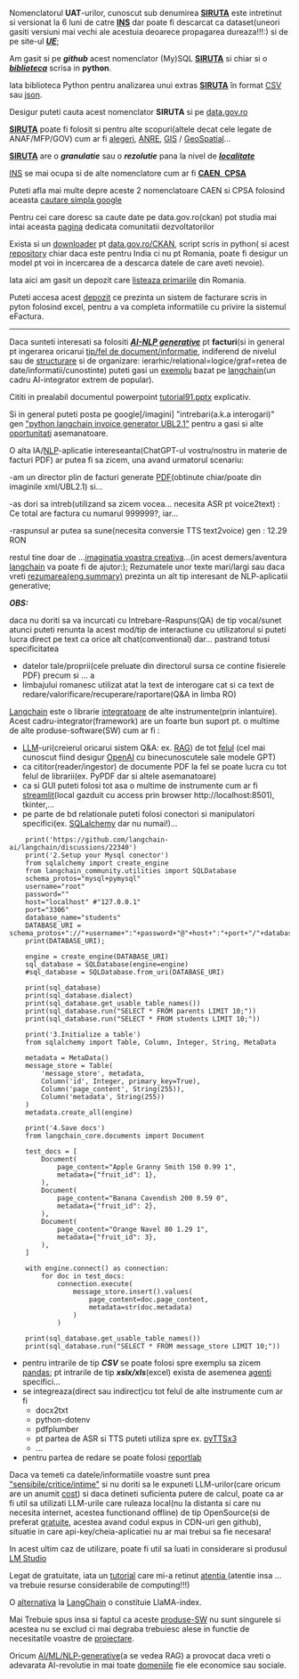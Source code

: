 Nomenclatorul **UAT**-urilor, cunoscut sub denumirea [**SIRUTA**](https://siruta.nxm.ro/) este intretinut si versionat la 6 luni de catre [**INS**](https://www.cpsa.nxm.ro/) dar poate fi descarcat ca dataset(uneori gasiti versiuni mai vechi ale acestuia deoarece propagarea dureaza!!!:) si de pe site-ul [***UE***](https://data.europa.eu/data/datasets/9f38f6fe-66a0-4e93-ae24-4272b91c9849?locale=ro); 

Am gasit si pe ***github*** acest nomenclator (My)SQL [**SIRUTA**](https://github.com/bandizsolt/romanian-counties-and-locations) si chiar si o [***biblioteca***](https://github.com/strainu/SIRUTA) scrisa in **python**.

Iata biblioteca Python pentru analizarea unui extras [**SIRUTA**](https://github.com/strainu/SIRUTA) în format [CSV](https://github.com/mgax/workshop-odss-vis/blob/master/rawdata/siruta-judete.csv) sau [json](https://github.com/mgax/harta-cim/blob/gh-pages/siruta.json).

Desigur puteti cauta acest nomenclator **SIRUTA** si pe [data.gov.ro](https://data.gov.ro/dataset?res_format=csv)

[**SIRUTA**](https://github.com/GeorgianStan/romania-uat-api?tab=readme-ov-file) poate fi folosit si pentru alte scopuri(altele decat cele legate de ANAF/MFP/GOV) cum ar fi [alegeri](https://github.com/alexaac/presidentials2019Data), [ANRE](https://github.com/posfgit/standard), [GIS](https://github.com/akaleeroy/romania-uat) / [GeoSpatial](https://github.com/geospatialorg/scripturi-actualizare-vectori/tree/master)...

[**SIRUTA**](https://ro.wikipedia.org/wiki/SIRUTA) are o ***granulatie*** sau o ***rezolutie*** pana la nivel de [***localitate***](https://github.com/andreifurrnica/localitati-romania)

[INS](https://bucuresti.insse.ro/produse-si-servicii/nomenclatoare-statistice/) se mai ocupa si de alte nomenclatore cum ar fi 
[**CAEN**, **CPSA**](https://www.anaf.ro/anaf/internet/ANAF/asistenta_contribuabili/declararea_obligatiilor_fiscale/coduri_caen)

Puteti afla mai multe depre aceste 2 nomenclatoare CAEN si CPSA folosind aceasta [cautare simpla google](https://www.google.com/search?q=caen+cpsa&rlz=1C1JJTC_enRO1087RO1087&oq=CAEN&gs_lcrp=EgZjaHJvbWUqCAgAEEUYJxg7MggIABBFGCcYOzIGCAEQRRg5Mg8IAhAuGEMYsQMYgAQYigUyBwgDEAAYgAQyBwgEEAAYgAQyBwgFEAAYgAQyBwgGEAAYgAQyBwgHEAAYgAQyBwgIEAAYgAQyBwgJEAAYgATSAQkzMTkxajBqMTWoAgiwAgE&sourceid=chrome&ie=UTF-8#ip=1)

Pentru cei care doresc sa caute date pe data.gov.ro(ckan) pot studia mai intai aceasta [pagina](https://data.gov.ro/pages/developers) dedicata comunitatii dezvoltatorilor

Exista si un [downloader](https://github.com/deathy/data-gov-ro-data-download) pt [data.gov.ro/CKAN](https://data.gov.ro/en/dataset?q=&tags=lista&res_format=xlsx&sort=metadata_modified+desc), script scris in python( si acest [repository](https://github.com/sanand0/data.gov.in) chiar daca este pentru India ci nu pt Romania, poate fi desigur un model pt voi in incercarea de a descarca datele de care aveti nevoie).

Iata aici am gasit un depozit care [listeaza primariile](https://github.com/vimishor/dataset-primarii) din Romania.

Puteti accesa acest [depozit](https://github.com/petre-renware/api_to_roefact) ce prezinta un sistem de facturare scris in pyton folosind excel,
pentru a va completa informatiile cu privire la sistemul eFactura.

<hr/>

Daca sunteti interesati sa folositi [***AI-NLP generative***](https://community.sap.com/t5/technology-blogs-by-members/harnessing-langchain-for-rag-enhanced-private-gpt-development-on-sap-btp/ba-p/13576303) pt **facturi**(si in general pt ingerarea oricarui [tip/fel de document/informatie](https://community.sap.com/t5/technology-blogs-by-members/creating-an-advanced-private-gpt-leveraging-rag-concepts-and-langchain-for/ba-p/13576515), indiferend de nivelul sau de [structurare](https://unstructured.io/) si de organizare: ierarhic/relational=logice/graf=retea de date/informatii/cunostinte)  puteti gasi un [exemplu](https://github.com/ronidas39/LLMtutorial/tree/main/tutorial91) bazat pe [langchain](https://www.langchain.com/)(un cadru AI-integrator extrem de popular).

Cititi in prealabil documentul powerpoint [tutorial91.pptx](https://github.com/ronidas39/LLMtutorial/blob/main/tutorial91/tutorial91.pptx) explicativ.

Si in general puteti posta pe google[/imagini] "intrebari(a.k.a interogari)" gen ["python langchain invoice generator UBL2.1"](https://www.google.com/search?q=python+langchain+invoice+generator+UBL2.1&sca_esv=2a19a3414e05e997&rlz=1C1JJTC_enRO1087RO1087&udm=2&biw=1536&bih=762&sxsrf=ADLYWIJX2J6d2m2qJ7RgnKQp92zQTSSk7w%3A1721659370891&ei=6m-eZuWCNv-L7NYPj9SamAk&ved=0ahUKEwjln-f58LqHAxX_BdsEHQ-qBpMQ4dUDCBA&uact=5&oq=python+langchain+invoice+generator+UBL2.1&gs_lp=Egxnd3Mtd2l6LXNlcnAiKXB5dGhvbiBsYW5nY2hhaW4gaW52b2ljZSBnZW5lcmF0b3IgVUJMMi4xSL0eUKcHWPUbcAF4AJABAJgBdqABygKqAQMwLjO4AQPIAQD4AQGYAgCgAgCYAwDiAwUSATEgQIgGAZIHAKAHhwE&sclient=gws-wiz-serp)
pentru a gasi si alte [oportunitati](https://medium.com/@muskankhandelwal369/querying-the-accounting-standards-using-langchain-78b9942302c7) asemanatoare.

O alta IA/[NLP](https://github.com/bhavyabhagerathi/Invoice-Data-Extraction-Bot-using-LLAMA-2-and-Streamlit)-aplicatie intereseanta(ChatGPT-ul vostru/nostru in materie de facturi PDF) ar putea fi  sa zicem, una avand urmatorul scenariu:

-am un director plin de facturi generate [PDF](https://ijrpr.com/uploads/V5ISSUE4/IJRPR25137.pdf)(obtinute chiar/poate din imaginile xml/UBL2.1)  si...

-as dori sa intreb(utilizand sa zicem vocea... necesita ASR pt voice2text) :  Ce total are factura cu numarul 999999?, iar...

-raspunsul ar putea sa sune(necesita conversie TTS text2voice) gen : 12.29 RON

restul tine doar de ...[imaginatia voastra creativa](https://www.analyticsvidhya.com/blog/2023/10/building-invoice-extraction-bot-using-langchain-and-llm/)...(in acest demers/aventura [langchain](https://www.youtube.com/watch?v=hFqIa-mX4GM&ab_channel=SharathRaju) va poate fi de ajutor:); Rezumatele unor texte mari/largi sau daca vreti [rezumarea(eng.summary)](https://thenewstack.io/how-to-summarize-large-documents-with-langchain-and-openai/) prezinta un alt tip interesant de NLP-aplicatii generative;

***OBS:*** 

daca nu doriti sa va incurcati cu Intrebare-Raspuns(QA) de tip vocal/sunet atunci puteti renunta la acest mod/tip de interactiune cu utilizatorul si puteti lucra direct pe text ca orice alt chat(conventional) dar...
pastrand totusi  specificitatea 
 - datelor tale/proprii(cele preluate din directorul sursa ce contine fisierele PDF)  precum si ... a
 - limbajului romanesc utilizat atat la text de interogare cat si ca text de redare/valorificare/recuperare/raportare(Q&A in limba RO)

[Langchain](https://python.langchain.com/v0.2/docs/concepts/) este o librarie [integratoare](https://nanonets.com/blog/langchain/) de alte instrumente(prin inlantuire).
Acest cadru-integrator(framework) are un foarte bun suport pt. o multime de alte produse-software(SW) cum ar fi : 
- [LLM](https://mindsdb.com/blog/navigating-the-llm-landscape-a-comparative-analysis-of-leading-large-language-models)-uri(creierul oricarui sistem Q&A: ex. [RAG](https://python.langchain.com/v0.2/assets/images/rag_landscape-627f1d0fd46b92bc2db0af8f99ec3724.png)) de tot [felul](https://gathnex.medium.com/breaking-chains-coheres-free-llm-api-s-shakes-openai-s-foundation-b91f6156c89d) (cel mai cunoscut fiind desigur [OpenAI](https://github.com/tiksharsh/langchain-llama2-openAI-project/tree/main) cu binecunoscutele sale modele GPT)
- ca cititor(reader/ingestor) de documente PDF la fel se poate lucra cu tot felul de librarii(ex. PyPDF dar si altele asemanatoare)
- ca si GUI puteti folosi tot asa o multime de instrumente cum ar fi [streamlit](https://docs.streamlit.io/)(local gazduit cu access prin browser http://localhost:8501), tkinter,...
- pe parte de bd relationale puteti folosi conectori si manipulatori specifici(ex. [SQLalchemy](https://github.com/langchain-ai/langchain/discussions/22340) dar nu numai!)...

```
    print('https://github.com/langchain-ai/langchain/discussions/22340')
    print('2.Setup your Mysql conector')
    from sqlalchemy import create_engine
    from langchain_community.utilities import SQLDatabase
    schema_protos="mysql+pymysql"
    username="root"
    password=""
    host="localhost" #"127.0.0.1"
    port="3306"
    database_name="students"
    DATABASE_URI = schema_protos+"://"+username+":"+password+"@"+host+":"+port+"/"+database_name
    print(DATABASE_URI);
    
    engine = create_engine(DATABASE_URI)
    sql_database = SQLDatabase(engine=engine)
    #sql_database = SQLDatabase.from_uri(DATABASE_URI)
    
    print(sql_database)
    print(sql_database.dialect)
    print(sql_database.get_usable_table_names())
    print(sql_database.run("SELECT * FROM parents LIMIT 10;"))
    print(sql_database.run("SELECT * FROM students LIMIT 10;"))
    
    print('3.Initialize a table')
    from sqlalchemy import Table, Column, Integer, String, MetaData
    
    metadata = MetaData()
    message_store = Table(
        'message_store', metadata,
        Column('id', Integer, primary_key=True),
        Column('page_content', String(255)),
        Column('metadata', String(255))
    )
    metadata.create_all(engine)
    
    print('4.Save docs')
    from langchain_core.documents import Document
    
    test_docs = [
        Document(
            page_content="Apple Granny Smith 150 0.99 1",
            metadata={"fruit_id": 1},
        ),
        Document(
            page_content="Banana Cavendish 200 0.59 0",
            metadata={"fruit_id": 2},
        ),
        Document(
            page_content="Orange Navel 80 1.29 1",
            metadata={"fruit_id": 3},
        ),
    ]
    
    with engine.connect() as connection:
        for doc in test_docs:
            connection.execute(
                message_store.insert().values(
                    page_content=doc.page_content,
                    metadata=str(doc.metadata)
                )
            )
    
    print(sql_database.get_usable_table_names())
    print(sql_database.run("SELECT * FROM message_store LIMIT 10;"))
```

- pentru intrarile de tip ***CSV*** se poate folosi spre exemplu sa zicem [pandas](https://www.analyticsvidhya.com/blog/2023/10/building-invoice-extraction-bot-using-langchain-and-llm/);
  pt intrarile de tip ***xslx/xls***(excel) exista de asemenea [agenti](https://github.com/langchain-ai/langchain/discussions/9847) specifici...
- se integreaza(direct sau indirect)cu tot felul de alte instrumente cum ar fi
  - docx2txt
  - python-dotenv
  - pdfplumber
  - pt partea de ASR si TTS puteti utiliza spre ex. [pyTTSx3](https://medium.com/@meirgotroot/building-an-advanced-voice-assistant-with-langchain-421bcead2cbb)
  -  ...
- pentru partea de redare se poate folosi [reportlab](https://pythongeeks.org/invoice-generator-with-python/)

Daca va temeti ca datele/informatiile voastre sunt prea ["sensibile/critice/intime"](https://www.reddit.com/r/LangChain/comments/1ayipqy/without_open_ai_or_gemini_api_key/) si nu doriti sa le expuneti LLM-urilor(care oricum are un anumit [cost](https://cursdeguvernare.ro/dictionar-economic/cost)) si daca detineti suficienta putere de calcul, poate ca ar fi util sa utilizati LLM-urile care ruleaza local(nu la distanta si care nu necesita internet, acestea functionand offline) de tip OpenSource(si de preferat [gratuite](https://www.kdnuggets.com/2023/05/8-free-ai-llms-playgrounds.html), acestea avand codul expus in CDN-uri gen github), situatie in care api-key/cheia-aplicatiei nu ar mai trebui sa fie necesara!

In acest ultim caz de utilizare, poate fi util sa luati in considerare si produsul [LM Studio](https://lmstudio.ai/)

Legat de gratuitate,  iata un [tutorial](https://www.youtube.com/watch?v=g0eaSMgvDnc&ab_channel=CodePort) care mi-a retinut [atentia ](https://github.com/Dipeshpal/langchain_tutorial)(atentie insa ... va trebuie resurse considerabile de computing!!!)

O [alternativa](https://www.datacamp.com/blog/langchain-vs-llamaindex) la [LangChain](https://github.com/gkamradt/langchain-tutorials/tree/main) o constituie LlaMA-index. 

Mai Trebuie spus insa si faptul ca aceste [produse-SW](https://github.com/gkamradt/langchain-tutorials/blob/main/LangChain%20Cookbook%20Part%201%20-%20Fundamentals.ipynb) nu sunt singurele si acestea nu se exclud ci mai degraba trebuiesc alese in functie de necesitatile voastre de [proiectare](https://medium.com/@glenn_53777/framework-to-design-an-ai-finance-accounting-assistant-a1f4b62dcde).


Oricum [AI/ML/NLP-generative](https://www.koyeb.com/tutorials/using-langserve-to-build-rest-apis-for-langchain-applications)(a se vedea RAG) a provocat daca vreti o adevarata AI-revolutie in mai toate [domeniile](https://www.blueprism.com/resources/blog/generative-ai-equity-research-langchain/) fie ele economice sau sociale.


